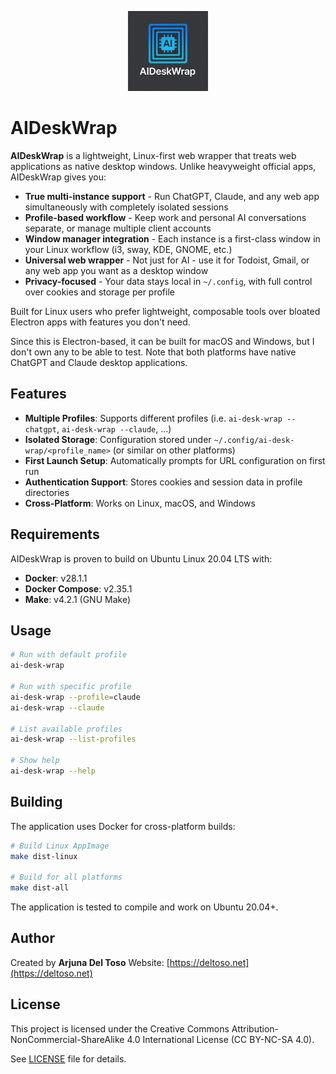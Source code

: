 <p align="center">
  <img src="assets/AIDeskWrap-128x128.png" alt="AIDeskWrap Logo" width="128" height="128">
</p>

# AIDeskWrap

**AIDeskWrap** is a lightweight, Linux-first web wrapper that treats web applications as native desktop windows. Unlike heavyweight official apps, AIDeskWrap gives you:

- **True multi-instance support** - Run ChatGPT, Claude, and any web app simultaneously with completely isolated sessions
- **Profile-based workflow** - Keep work and personal AI conversations separate, or manage multiple client accounts
- **Window manager integration** - Each instance is a first-class window in your Linux workflow (i3, sway, KDE, GNOME, etc.)
- **Universal web wrapper** - Not just for AI - use it for Todoist, Gmail, or any web app you want as a desktop window
- **Privacy-focused** - Your data stays local in `~/.config`, with full control over cookies and storage per profile

Built for Linux users who prefer lightweight, composable tools over bloated Electron apps with features you don't need.

Since this is Electron-based, it can be built for macOS and Windows, but I don't own any to be able to test. Note that both platforms have native ChatGPT and Claude desktop applications.

## Features

- **Multiple Profiles**: Supports different profiles (i.e. `ai-desk-wrap --chatgpt`, `ai-desk-wrap --claude`, ...)
- **Isolated Storage**: Configuration stored under `~/.config/ai-desk-wrap/<profile_name>` (or similar on other platforms)
- **First Launch Setup**: Automatically prompts for URL configuration on first run
- **Authentication Support**: Stores cookies and session data in profile directories
- **Cross-Platform**: Works on Linux, macOS, and Windows

## Requirements

AIDeskWrap is proven to build on Ubuntu Linux 20.04 LTS with:

- **Docker**: v28.1.1
- **Docker Compose**: v2.35.1
- **Make**: v4.2.1 (GNU Make)

## Usage

```bash
# Run with default profile
ai-desk-wrap

# Run with specific profile
ai-desk-wrap --profile=claude
ai-desk-wrap --claude

# List available profiles
ai-desk-wrap --list-profiles

# Show help
ai-desk-wrap --help
```

## Building

The application uses Docker for cross-platform builds:

```bash
# Build Linux AppImage
make dist-linux

# Build for all platforms
make dist-all
```

The application is tested to compile and work on Ubuntu 20.04+.

## Author

Created by **Arjuna Del Toso**
Website: [https://deltoso.net](https://deltoso.net)

## License

This project is licensed under the Creative Commons Attribution-NonCommercial-ShareAlike 4.0 International License (CC BY-NC-SA 4.0).

See [LICENSE](LICENSE) file for details.
